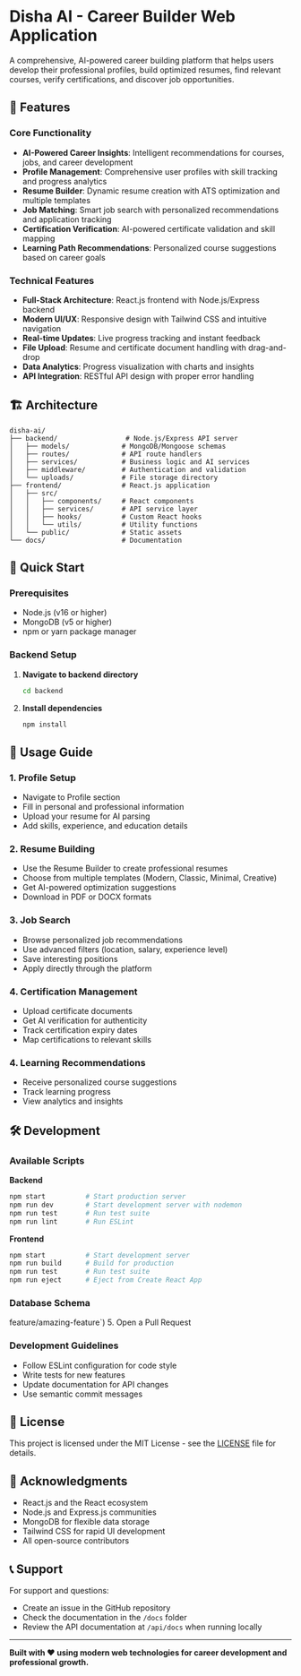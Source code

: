 # Disha AI - Career Builder Web Application

A comprehensive, AI-powered career building platform that helps users develop their professional profiles, build optimized resumes, find relevant courses, verify certifications, and discover job opportunities.

## 🌟 Features

### Core Functionality
- **AI-Powered Career Insights**: Intelligent recommendations for courses, jobs, and career development
- **Profile Management**: Comprehensive user profiles with skill tracking and progress analytics
- **Resume Builder**: Dynamic resume creation with ATS optimization and multiple templates
- **Job Matching**: Smart job search with personalized recommendations and application tracking
- **Certification Verification**: AI-powered certificate validation and skill mapping
- **Learning Path Recommendations**: Personalized course suggestions based on career goals

### Technical Features
- **Full-Stack Architecture**: React.js frontend with Node.js/Express backend
- **Modern UI/UX**: Responsive design with Tailwind CSS and intuitive navigation
- **Real-time Updates**: Live progress tracking and instant feedback
- **File Upload**: Resume and certificate document handling with drag-and-drop
- **Data Analytics**: Progress visualization with charts and insights
- **API Integration**: RESTful API design with proper error handling

## 🏗️ Architecture

```
disha-ai/
├── backend/                 # Node.js/Express API server
│   ├── models/             # MongoDB/Mongoose schemas
│   ├── routes/             # API route handlers
│   ├── services/           # Business logic and AI services
│   ├── middleware/         # Authentication and validation
│   └── uploads/            # File storage directory
├── frontend/               # React.js application
│   ├── src/
│   │   ├── components/     # React components
│   │   ├── services/       # API service layer
│   │   ├── hooks/          # Custom React hooks
│   │   └── utils/          # Utility functions
│   └── public/             # Static assets
└── docs/                   # Documentation
```

## 🚀 Quick Start

### Prerequisites
- Node.js (v16 or higher)
- MongoDB (v5 or higher)
- npm or yarn package manager

### Backend Setup

1. **Navigate to backend directory**
   ```bash
   cd backend
   ```

2. **Install dependencies**
   ```bash
   npm install
   ```



## 📱 Usage Guide

### 1. Profile Setup
- Navigate to Profile section
- Fill in personal and professional information
- Upload your resume for AI parsing
- Add skills, experience, and education details

### 2. Resume Building
- Use the Resume Builder to create professional resumes
- Choose from multiple templates (Modern, Classic, Minimal, Creative)
- Get AI-powered optimization suggestions
- Download in PDF or DOCX formats

### 3. Job Search
- Browse personalized job recommendations
- Use advanced filters (location, salary, experience level)
- Save interesting positions
- Apply directly through the platform

### 4. Certification Management
- Upload certificate documents
- Get AI verification for authenticity
- Track certification expiry dates
- Map certifications to relevant skills

### 4. Learning Recommendations
- Receive personalized course suggestions
- Track learning progress
- View analytics and insights

## 🛠️ Development

### Available Scripts

**Backend**
```bash
npm start          # Start production server
npm run dev        # Start development server with nodemon
npm run test       # Run test suite
npm run lint       # Run ESLint
```

**Frontend**
```bash
npm start          # Start development server
npm run build      # Build for production
npm run test       # Run test suite
npm run eject      # Eject from Create React App
```

### Database Schema

 feature/amazing-feature`)
5. Open a Pull Request

### Development Guidelines
- Follow ESLint configuration for code style
- Write tests for new features
- Update documentation for API changes
- Use semantic commit messages

## 📄 License

This project is licensed under the MIT License - see the [LICENSE](LICENSE) file for details.

## 🙏 Acknowledgments

- React.js and the React ecosystem
- Node.js and Express.js communities
- MongoDB for flexible data storage
- Tailwind CSS for rapid UI development
- All open-source contributors

## 📞 Support

For support and questions:
- Create an issue in the GitHub repository
- Check the documentation in the `/docs` folder
- Review the API documentation at `/api/docs` when running locally

---

**Built with ❤️ using modern web technologies for career development and professional growth.**

